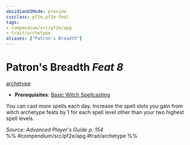 ```yaml
---
obsidianUIMode: preview
cssclass: pf2e,pf2e-feat
tags:
- compendium/src/pf2e/apg
- trait/archetype
aliases: ["Patron's Breadth"]
---
```

# Patron's Breadth  *Feat 8*  
[archetype](/rules/traits/archetype.md)  

- **Prerequisites**: [Basic Witch Spellcasting](/compendium/feats/basic-witch-spellcasting-apg.md)

You can cast more spells each day. Increase the spell slots you gain from witch archetype feats by 1 for each spell level other than your two highest spell levels.

*Source: Advanced Player's Guide p. 154*  
%% #compendium/src/pf2e/apg #trait/archetype %%